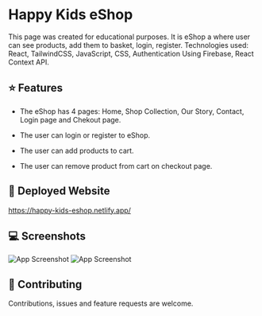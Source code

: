 # Happy Kids eShop

This page was created for educational purposes. It is eShop a  where user can see products, add them to basket, login, register. Technologies used: React, TailwindCSS, JavaScript, CSS, Authentication Using Firebase, React Context API.

## ⭐️ Features

- The eShop has 4 pages: Home, Shop Collection, Our Story, Contact, Login page and Chekout page.

- The user can login or register to eShop.

- The user can add products to cart.

- The user can remove product from cart on checkout page.


## 🚀 Deployed Website

https://happy-kids-eshop.netlify.app/


## 💻 Screenshots

![App Screenshot](https://www.dropbox.com/s/h61in18qupmq880/happy-kids-screenshot_1.png?raw=1)
![App Screenshot](https://www.dropbox.com/s/84llw96yycfwdme/happy-kids-screenshot_2.png?raw=1)


## 🤝 Contributing

Contributions, issues and feature requests are welcome.
